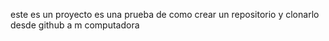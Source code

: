 este es un proyecto es una prueba de como crear un repositorio y clonarlo desde github a m computadora 